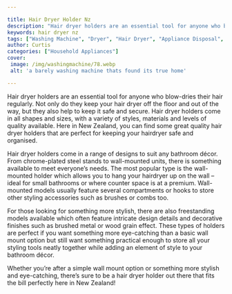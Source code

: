 ```yaml
---

title: Hair Dryer Holder Nz
description: "Hair dryer holders are an essential tool for anyone who blow-dries their hair regularly. Not only do they keep your hair dryer off...read now to learn more"
keywords: hair dryer nz
tags: ["Washing Machine", "Dryer", "Hair Dryer", "Appliance Disposal", "New Zealand", "Laundry Appliances"]
author: Curtis
categories: ["Household Appliances"]
cover: 
 image: /img/washingmachine/78.webp
 alt: 'a barely washing machine thats found its true home'

---
```


Hair dryer holders are an essential tool for anyone who blow-dries their hair regularly. Not only do they keep your hair dryer off the floor and out of the way, but they also help to keep it safe and secure. Hair dryer holders come in all shapes and sizes, with a variety of styles, materials and levels of quality available. Here in New Zealand, you can find some great quality hair dryer holders that are perfect for keeping your hairdryer safe and organised.

Hair dryer holders come in a range of designs to suit any bathroom décor. From chrome-plated steel stands to wall-mounted units, there is something available to meet everyone’s needs. The most popular type is the wall-mounted holder which allows you to hang your hairdryer up on the wall – ideal for small bathrooms or where counter space is at a premium. Wall-mounted models usually feature several compartments or hooks to store other styling accessories such as brushes or combs too. 

For those looking for something more stylish, there are also freestanding models available which often feature intricate design details and decorative finishes such as brushed metal or wood grain effect. These types of holders are perfect if you want something more eye-catching than a basic wall mount option but still want something practical enough to store all your styling tools neatly together while adding an element of style to your bathroom décor. 

Whether you’re after a simple wall mount option or something more stylish and eye-catching, there’s sure to be a hair dryer holder out there that fits the bill perfectly here in New Zealand!
